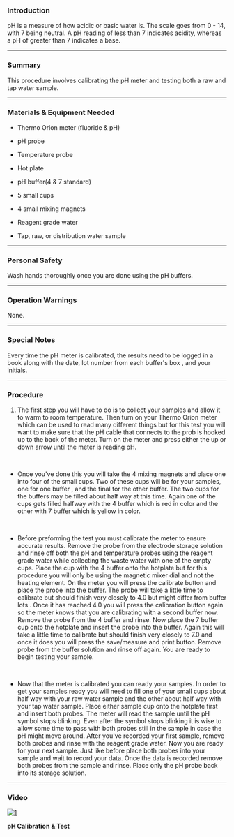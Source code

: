 ### Introduction
pH is a measure of how acidic or basic water is. The scale goes from 0 - 14, with 7 being neutral. A pH reading of less than 7 indicates acidity, whereas a pH of greater than 7 indicates a base.
***

### Summary
This procedure involves calibrating the pH meter and testing both a raw and tap water sample.
***

### Materials & Equipment Needed
- Thermo Orion meter (fluoride & pH)

- pH probe

- Temperature probe

- Hot plate

- pH buffer(4 & 7 standard)

- 5 small cups

- 4 small mixing magnets

- Reagent grade water

- Tap, raw, or distribution water sample
***

### Personal Safety
Wash hands thoroughly once you are done using the pH buffers.
***

### Operation Warnings
None. 
***

### Special Notes
Every time the pH meter is calibrated, the results need to be logged in a book along with the date, lot number from each buffer's box , and your initials.
***

### Procedure
1. The first step you will have to do is to collect your samples and allow it to warm to room temperature. Then turn on your Thermo Orion meter which can be used to read many different things but for this test you will want to make sure that the pH cable that connects to the prob is hooked up to the back of the meter. Turn on the meter and press either the up or down arrow until the meter is reading pH.  
<br />

- Once you've done this you will take the 4 mixing magnets and place one into four of the small cups. Two of these cups will be for your samples, one for one buffer , and the final for the other buffer. The two cups for the buffers may be filled about half way at this time. Again one of the cups gets filled halfway with the 4 buffer which is red in color and the other with 7 buffer which is yellow in color.  
<br />

- Before preforming the test you must calibrate the meter to ensure accurate results. Remove the probe from the electrode storage solution and rinse off both the pH and temperature probes using the reagent grade water while collecting the waste water with one of the empty cups. Place the cup with the 4 buffer onto the hotplate but for this procedure you will only be using the magnetic mixer dial and not the heating element. On the meter you will press the calibrate button and place the probe into the buffer. The probe will take a little time to calibrate but should finish very closely to 4.0 but might differ from buffer lots . Once it has reached 4.0  you will press the calibration button again so the meter knows that you are calibrating with a second buffer now. Remove the probe from the 4 buffer and rinse. Now place the 7 buffer cup onto the hotplate and insert the probe into the buffer. Again this will take a little time to calibrate but should finish very closely to 7.0 and once it does you will press the save/measure and print button. Remove probe from the buffer solution and rinse off again. You are ready to begin testing your sample.  
<br />

- Now that the meter is calibrated you can ready your samples. In order to get your samples ready you will need to fill one of your small cups about half way with your raw water sample and the other about half way with your tap water sample. Place either sample cup onto the hotplate first and insert both probes. The meter will read the sample until the pH symbol stops blinking. Even after the symbol stops blinking it is wise to allow some time to pass with both probes still in the sample in case the pH might move around. After you've recorded your first sample, remove both probes and rinse with the reagent grade water. Now you are ready for your next sample. Just like before place both probes into your sample and wait to record your data. Once the data is recorded remove both probes from the sample and rinse. Place only the pH probe back into its storage solution.
***

### Video
[![1](http://img.youtube.com/vi/evKh0HZQF_o/0.jpg)](https://www.youtube.com/watch?v=evKh0HZQF_o "pH Calibration and Test ")

**pH Calibration & Test**

